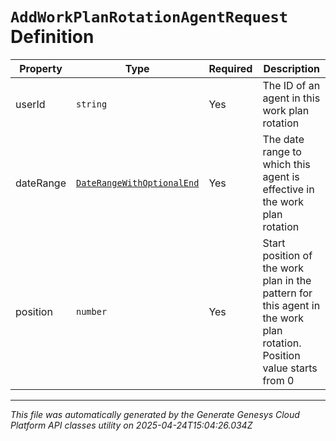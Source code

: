 # `AddWorkPlanRotationAgentRequest` Definition

| Property | Type | Required | Description |
|----------|------|----------|-------------|
| userId | `string` | Yes | The ID of an agent in this work plan rotation |
| dateRange | [`DateRangeWithOptionalEnd`](daterangewithoptionalend-definition.md) | Yes | The date range to which this agent is effective in the work plan rotation |
| position | `number` | Yes | Start position of the work plan in the pattern for this agent in the work plan rotation. Position value starts from 0 |

---

*This file was automatically generated by the Generate Genesys Cloud Platform API classes utility on 2025-04-24T15:04:26.034Z*